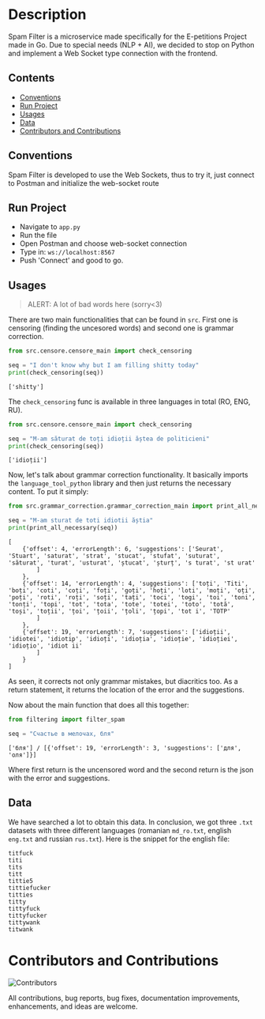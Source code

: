 # Description
Spam Filter is a microservice made specifically for the E-petitions Project made in Go. Due to special needs (NLP + AI), we decided to stop on Python and implement a Web Socket type connection with the frontend.

## Contents
- [Conventions](#conventions)
- [Run Project](#runproject)
- [Usages](#usages)
- [Data](#data)
- [Contributors and Contributions](#contributors-and-contributions)
  
## Conventions
Spam Filter is developed to use the Web Sockets, thus to try it, just connect to Postman and initialize the web-socket route

## Run Project
- Navigate to `app.py`
- Run the file
- Open Postman and choose web-socket connection
- Type in: `ws://localhost:8567`
- Push 'Connect' and good to go.

## Usages

> ALERT: A lot of bad words here (sorry<3)

There are two main functionalities that can be found in `src`. First one is censoring (finding the uncesored words) and
second one is grammar correction.

```python
from src.censore.censore_main import check_censoring

seq = "I don't know why but I am filling shitty today"
print(check_censoring(seq))
```
```
['shitty']
```
The `check_censoring` func is available in three languages in total (RO, ENG, RU).
```python
from src.censore.censore_main import check_censoring

seq = "M-am săturat de toți idioții ăștea de politicieni"
print(check_censoring(seq))
```
```
['idioții']
```
Now, let's talk about grammar correction functionality. It basically imports the `language_tool_python` library and then just returns the necessary content. To put it simply:
```python
from src.grammar_correction.grammar_correction_main import print_all_necessary

seq = "M-am sturat de toti idiotii ăștia"
print(print_all_necessary(seq))
```
```
[
    {'offset': 4, 'errorLength': 6, 'suggestions': ['Seurat', 'Stuart', 'saturat', 'strat', 'stucat', 'stufat', 'suturat', 'săturat', 'turat', 'usturat', 'ștucat', 'șturț', 's turat', 'st urat'
        ]
    },
    {'offset': 14, 'errorLength': 4, 'suggestions': ['toți', 'Titi', 'boți', 'coti', 'coți', 'foți', 'goți', 'hoți', 'loti', 'moți', 'oți', 'poți', 'roti', 'roți', 'soți', 'tați', 'toci', 'togi', 'toi', 'toni', 'tonți', 'topi', 'tot', 'tota', 'tote', 'totei', 'toto', 'totă', 'toși', 'toții', 'țoi', 'țoii', 'țoli', 'țopi', 'tot i', 'TOTP'
        ]
    },
    {'offset': 19, 'errorLength': 7, 'suggestions': ['idioții', 'idiotei', 'idiotip', 'idioți', 'idioția', 'idioție', 'idioției', 'idioțio', 'idiot ii'
        ]
    }
]
```
As seen, it corrects not only grammar mistakes, but diacritics too. 
As a return statement, it returns the location of the error and the suggestions.

Now about the main function that does all this together:
```python
from filtering import filter_spam

seq = "Счастье в мелочах, бля"
```

```
['бля'] / [{'offset': 19, 'errorLength': 3, 'suggestions': ['для', 'оля']}]
```
Where first return is the uncensored word and the second return is the json with the error and suggestions.

## Data
We have searched a lot to obtain this data. In conclusion, we got three `.txt` datasets with three different languages (romanian `md_ro.txt`, english `eng.txt` and russian `rus.txt`). Here is the snippet for the english file:
```
titfuck
titi
tits
titt
tittie5
tittiefucker
titties
titty
tittyfuck
tittyfucker
tittywank
titwank
```

# Contributors and Contributions
![Contributors](https://img.shields.io/github/contributors/grumpycatyo-collab/spam_filter_epetitions)

All contributions, bug reports, bug fixes, documentation improvements, enhancements, and ideas are welcome.
